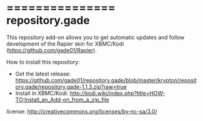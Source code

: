 ===============
repository.gade
===============

This repository add-on allows you to get automatic updates and follow development of the Rapier skin for XBMC/Kodi (https://github.com/gade01/Rapier).

How to install this repository:

- Get the latest release: https://github.com/gade01/repository.gade/blob/master/krypton/repository.gade/repository.gade-1.1.3.zip?raw=true
- Install in XBMC/Kodi: http://kodi.wiki/index.php?title=HOW-TO:Install_an_Add-on_from_a_zip_file

license: http://creativecommons.org/licenses/by-nc-sa/3.0/